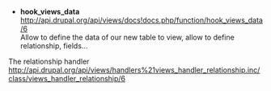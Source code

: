* **hook_views_data**    
http://api.drupal.org/api/views/docs!docs.php/function/hook_views_data/6   
Allow to define the data of our new table to view, allow to define  relationship, fields...

The relationship handler   
http://api.drupal.org/api/views/handlers%21views_handler_relationship.inc/class/views_handler_relationship/6
